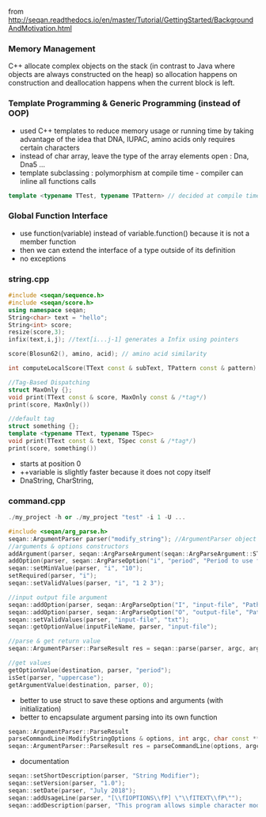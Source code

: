 from http://seqan.readthedocs.io/en/master/Tutorial/GettingStarted/BackgroundAndMotivation.html

### Memory Management
C++ allocate complex objects on the stack (in contrast to Java where objects are always constructed on the heap) so allocation happens on construction and deallocation happens when the current block is left. 

### Template Programming & Generic Programming (instead of OOP)
* used C++ templates to reduce memory usage or running time by taking advantage of the idea that DNA, IUPAC, amino acids only requires certain characters
* instead of char array, leave the type of the array elements open : Dna, Dna5 ...
* template subclassing : polymorphism at compile time - compiler can inline all functions calls
```c++
template <typename TTest, typename TPattern> // decided at compile time
```

### Global Function Interface
* use function(variable) instead of variable.function() because it is not a member function
* then we can extend the interface of a type outside of its definition
* no exceptions

### string.cpp
```c++
#include <seqan/sequence.h>
#include <seqan/score.h>
using namespace seqan;
String<char> text = "hello";
String<int> score;
resize(score,3);
infix(text,i,j); //text[i...j-1] generates a Infix using pointers

score(Blosun62(), amino, acid); // amino acid similarity

int computeLocalScore(TText const & subText, TPattern const & pattern) //function with template subclassing

//Tag-Based Dispatching
struct MaxOnly {};
void print(TText const & score, MaxOnly const & /*tag*/) 
print(score, MaxOnly())

//default tag
struct something {};
template <typename TText, typename TSpec>
void print(TText const & text, TSpec const & /*tag*/)
print(score, something()) 
```
* starts at position 0
* ++variable is slightly faster because it does not copy itself
* DnaString, CharString, 

### command.cpp
```c++
./my_project -h or ./my_project "test" -i 1 -U ...

#include <seqan/arg_parse.h>
seqan::ArgumentParser parser("modify_string"); //ArgumentParser object
//arguments & options constructors
addArgument(parser, seqan::ArgParseArgument(seqan::ArgParseArgument::STRING, "TEXT"));
addOption(parser, seqan::ArgParseOption("i", "period", "Period to use for the index.", seqan::ArgParseArgument::INTEGER, "INT")); //can use isList parameter(true, 3) or tuples(false,2)
seqan::setMinValue(parser, "i", "10");
setRequired(parser, "i");
seqan::setValidValues(parser, "i", "1 2 3");

//input output file argument
seqan::addOption(parser, seqan::ArgParseOption("I", "input-file", "Path to the input file", seqan::ArgParseArgument::INPUT_FILE, "IN"));
seqan::addOption(parser, seqan::ArgParseOption("O", "output-file", "Path to the output file", seqan::ArgParseArgument::OUTPUT_FILE, "OUT"));
seqan::setValidValues(parser, "input-file", "txt");
seqan::getOptionValue(inputFileName, parser, "input-file");

//parse & get return value
seqan::ArgumentParser::ParseResult res = seqan::parse(parser, argc, argv); //seqan::Argument::PARSE_ERROR or PARSE_OK or --help 

//get values
getOptionValue(destination, parser, "period");
isSet(parser, "uppercase");
getArgumentValue(destination, parser, 0);

```
* better to use struct to save these options and arguments (with initialization)
* better to encapsulate argument parsing into its own function 
```c++
seqan::ArgumentParser::ParseResult
parseCommandLine(ModifyStringOptions & options, int argc, char const ** argv);
seqan::ArgumentParser::ParseResult res = parseCommandLine(options, argc, argv);
```
* documentation
```c++
seqan::setShortDescription(parser, "String Modifier");
seqan::setVersion(parser, "1.0");
seqan::setDate(parser, "July 2018");
seqan::addUsageLine(parser, "[\\fIOPTIONS\\fP] \"\\fITEXT\\fP\"");
seqan::addDescription(parser, "This program allows simple character modifications");
```




